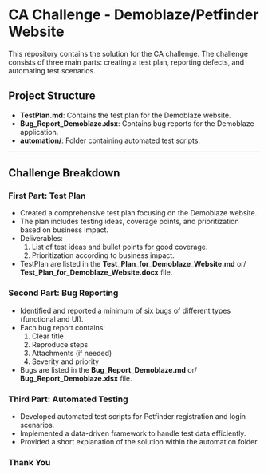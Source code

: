 # CA Challenge - Demoblaze/Petfinder Website

This repository contains the solution for the CA challenge. The challenge consists of three main parts: creating a test plan, reporting defects, and automating test scenarios.

## Project Structure
- **TestPlan.md**: Contains the test plan for the Demoblaze website.
- **Bug_Report_Demoblaze.xlsx**: Contains bug reports for the Demoblaze application.
- **automation/**: Folder containing automated test scripts.

---

## Challenge Breakdown

### First Part: Test Plan
- Created a comprehensive test plan focusing on the Demoblaze website.
- The plan includes testing ideas, coverage points, and prioritization based on business impact.
- Deliverables:
  1. List of test ideas and bullet points for good coverage.
  2. Prioritization according to business impact.
- TestPlan are listed in the **Test_Plan_for_Demoblaze_Website.md** or/ **Test_Plan_for_Demoblaze_Website.docx** file.


### Second Part: Bug Reporting
- Identified and reported a minimum of six bugs of different types (functional and UI).
- Each bug report contains:
  1. Clear title
  2. Reproduce steps
  3. Attachments (if needed)
  4. Severity and priority
- Bugs are listed in the **Bug_Report_Demoblaze.md** or/ **Bug_Report_Demoblaze.xlsx** file.

### Third Part: Automated Testing
- Developed automated test scripts for Petfinder registration and login scenarios.
- Implemented a data-driven framework to handle test data efficiently.
- Provided a short explanation of the solution within the automation folder.

### Thank You

